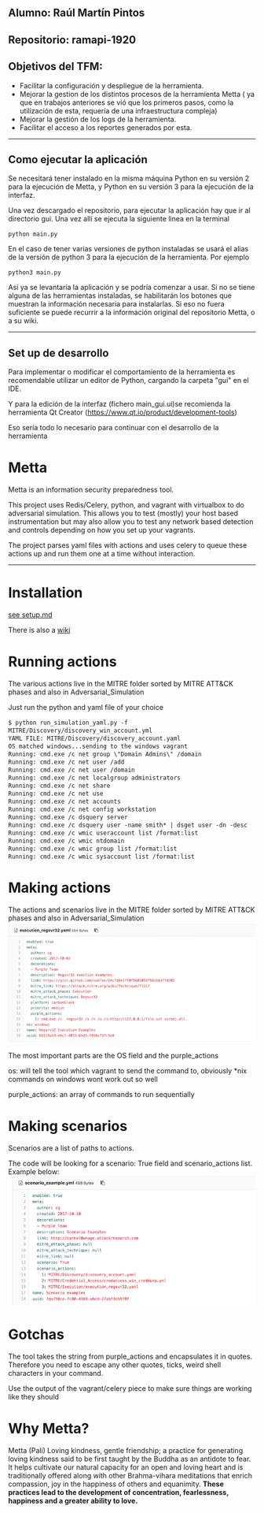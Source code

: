 Alumno: Raúl Martín Pintos 
---
Repositorio: ramapi-1920
---
Objetivos del TFM:
--- 
 - Facilitar la configuración y despliegue de la herramienta. 
 - Mejorar la gestion de los distintos procesos de la herramienta Metta ( ya que en trabajos anteriores se vió que los primeros pasos, como la utilización de esta, requería de una infraestructura compleja)
 - Mejorar la gestión de los logs de la herramienta. 
 - Facilitar el acceso a los reportes generados por esta. 


---
Como ejecutar la aplicación 
---
Se necesitará tener instalado en la misma máquina Python en su versión 2 para la ejecución de Metta, y Python en su versión 3 para la ejecución de la interfaz.

Una vez descargado el repositorio, para ejecutar la aplicación hay que ir al directorio gui. Una vez allí se ejecuta la siguiente linea en la terminal 
```
python main.py
```
En el caso de tener varias versiones de python instaladas se usará el alias de la versión de python 3 para la ejecución de la herramienta.
Por ejemplo
```
python3 main.py
```
Así ya se levantaría la aplicación y se podría comenzar a usar.
Si no se tiene alguna de las herramientas instaladas, se habilitarán los botones que muestran la información necesaria para instalarlas. Si eso no fuera suficiente se puede recurrir a la información original del repositorio Metta, o a su wiki.

---
Set up de desarrollo
---

Para implementar o modificar el comportamiento de la herramienta es recomendable utilizar un editor de Python, cargando la carpeta 
"gui" en el IDE. 

Y para la edición de la interfaz (fichero main_gui.ui)se recomienda la herramienta Qt Creator (https://www.qt.io/product/development-tools)

Eso sería todo lo necesario para continuar con el desarrollo de la herramienta

# Metta 

Metta is an information security preparedness tool.  

This project uses Redis/Celery, python, and vagrant with virtualbox to do adversarial simulation.  This allows you to test (mostly) your host based instrumentation but may also allow you to test any network based detection and controls depending on how you set up your vagrants.

The project parses yaml files with actions and uses celery to queue these actions up and run them one at a time without interaction.


---

# Installation
[see setup.md](setup.md)

There is also a [wiki](https://github.com/uber-common/metta/wiki)


# Running actions
The various actions live in the MITRE folder sorted by MITRE ATT&CK phases and also in Adversarial_Simulation

Just run the python and yaml file of your choice

```
$ python run_simulation_yaml.py -f MITRE/Discovery/discovery_win_account.yml
YAML FILE: MITRE/Discovery/discovery_account.yaml
OS matched windows...sending to the windows vagrant
Running: cmd.exe /c net group \"Domain Admins\" /domain
Running: cmd.exe /c net user /add
Running: cmd.exe /c net user /domain
Running: cmd.exe /c net localgroup administrators
Running: cmd.exe /c net share
Running: cmd.exe /c net use
Running: cmd.exe /c net accounts
Running: cmd.exe /c net config workstation
Running: cmd.exe /c dsquery server
Running: cmd.exe /c dsquery user -name smith* | dsget user -dn -desc
Running: cmd.exe /c wmic useraccount list /format:list
Running: cmd.exe /c wmic ntdomain
Running: cmd.exe /c wmic group list /format:list
Running: cmd.exe /c wmic sysaccount list /format:list
```


# Making actions
The actions and scenarios live in the MITRE folder sorted by MITRE ATT&CK phases and also in Adversarial_Simulation
![actions example](docs/images/scenario.png)

The most important parts are the OS field and the purple_actions

os: will tell the tool which vagrant to send the command to, obviously *nix commands on windows wont work out so well

purple_actions: an array of commands to run sequentially

# Making scenarios
Scenarios are a list of paths to actions.

The code will be looking for a  scenario: True field and scenario_actions list. Example below:
![scenario example](docs/images/scenario2.png)




# Gotchas

The tool takes the string from purple_actions and encapsulates it in quotes. Therefore you need to escape any other quotes, ticks, weird shell characters in your command.

Use the output of the vagrant/celery piece to make sure things are working like they should

# Why Metta?
Metta (Pali)
Loving kindness, gentle friendship; a practice for generating loving kindness said to be first taught by the Buddha as an antidote to fear. It helps cultivate our natural capacity for an open and loving heart and is traditionally offered along with other Brahma-vihara meditations that enrich compassion, joy in the happiness of others and equanimity. <b> These practices lead to the development of concentration, fearlessness, happiness and a greater ability to love. </b>
